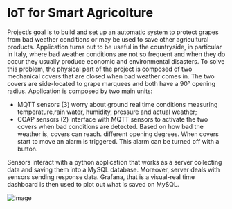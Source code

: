 # IoT for Smart Agricolture

Project’s goal is to build and set up an automatic system to protect grapes from bad weather conditions or may be used to save other agricultural products.
Application turns out to be useful in the countryside, in particular in Italy, where bad weather conditions are not so frequent and when they do occur they usually produce economic and environmental disasters.
To solve this problem, the physical part of the project is composed of two mechanical covers that are closed when bad weather comes in.
The two covers are side-located to grape marquees and both have a 90° opening radius. Application is composed by two main units:

- MQTT sensors (3) worry about ground real time conditions measuring temperature,rain water, humidity, pressure and actual weather;
- COAP sensors (2) interface with MQTT sensors to activate the two covers when bad conditions are detected. Based on how bad the weather is, covers can reach. different   opening degrees.
  When covers start to move an alarm is triggered. This alarm can be turned off with a button.

Sensors interact with a python application that works as a server collecting data and saving them into a MySQL database. Moreover, server deals with sensors sending response data.
Grafana, that is a visual-real time dashboard is then used to plot out what is saved on MySQL.

![image](https://user-images.githubusercontent.com/60001748/206859550-73325dc8-5cf8-47cd-9fc1-ed84e4b5546d.png)

